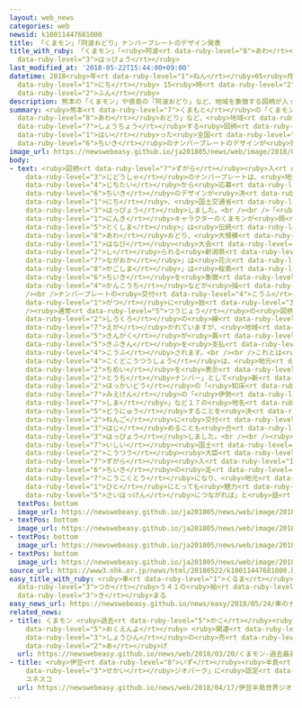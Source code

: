 ```yaml
---
layout: web_news
categories: web
newsid: k10011447681000
title: 「くまモン」「阿波おどり」ナンバープレートのデザイン発表
title_with_ruby: 「くまモン」「<ruby>阿波<rt data-ruby-level="8">あわ</rt></ruby>おどり」ナンバープレートのデザイン<ruby>発表<rt
  data-ruby-level="3">はっぴょう</rt></ruby>
last_modified_at: '2018-05-22T15:44:00+09:00'
datetime: 2018<ruby>年<rt data-ruby-level="1">ねん</rt></ruby>05<ruby>月<rt data-ruby-level="1">がつ</rt></ruby>22<ruby>日<rt
  data-ruby-level="1">にち</rt></ruby> 15<ruby>時<rt data-ruby-level="2">じ</rt></ruby>44<ruby>分<rt
  data-ruby-level="2">ふん</rt></ruby>
description: 熊本の「くまモン」や徳島の「阿波おどり」など、地域を象徴する図柄が入った全国４１の地域のナンバープレートのデザインが発表されました。
summary: <ruby>熊本<rt data-ruby-level="7">くまもと</rt></ruby>の「くまモン」や<ruby>徳島<rt data-ruby-level="5">とくしま</rt></ruby>の「<ruby>阿波<rt
  data-ruby-level="8">あわ</rt></ruby>おどり」など、<ruby>地域<rt data-ruby-level="6">ちいき</rt></ruby>を<ruby>象徴<rt
  data-ruby-level="7">しょうちょう</rt></ruby>する<ruby>図柄<rt data-ruby-level="7">ずがら</rt></ruby>が<ruby>入<rt
  data-ruby-level="1">はい</rt></ruby>った<ruby>全国<rt data-ruby-level="3">ぜんこく</rt></ruby>４１の<ruby>地域<rt
  data-ruby-level="6">ちいき</rt></ruby>のナンバープレートのデザインが<ruby>発表<rt data-ruby-level="3">はっぴょう</rt></ruby>されました。
image_url: https://newswebeasy.github.io/ja201805/news/web/image/2018/05/22/K10011447681_1805221138_1805221139_01_02.jpg
body:
- text: <ruby>図柄<rt data-ruby-level="7">ずがら</rt></ruby><ruby>入<rt data-ruby-level="1">い</rt></ruby>りの<ruby>自動車<rt
    data-ruby-level="3">じどうしゃ</rt></ruby>のナンバープレートは、<ruby>地元<rt data-ruby-level="2">じもと</rt></ruby>の<ruby>自治体<rt
    data-ruby-level="4">じちたい</rt></ruby>から<ruby>応募<rt data-ruby-level="7">おうぼ</rt></ruby>があった４１の<ruby>地域<rt
    data-ruby-level="6">ちいき</rt></ruby>のデザインが<ruby>決<rt data-ruby-level="3">き</rt></ruby>まり、２２<ruby>日<rt
    data-ruby-level="1">にち</rt></ruby>、<ruby>国土交通省<rt data-ruby-level="4">こくどこうつうしょう</rt></ruby>が<ruby>発表<rt
    data-ruby-level="3">はっぴょう</rt></ruby>しました。<br /><br />「<ruby>熊本<rt data-ruby-level="7">くまもと</rt></ruby>」は<ruby>人気<rt
    data-ruby-level="1">にんき</rt></ruby>キャラクターのくまモンが<ruby>顔<rt data-ruby-level="2">かお</rt></ruby>をのぞかせたデザイン、「<ruby>徳島<rt
    data-ruby-level="5">とくしま</rt></ruby>」は<ruby>伝統<rt data-ruby-level="5">でんとう</rt></ruby>の<ruby>阿波<rt
    data-ruby-level="8">あわ</rt></ruby>おどり、<ruby>大規模<rt data-ruby-level="6">だいきぼ</rt></ruby>な<ruby>花火<rt
    data-ruby-level="1">はなび</rt></ruby><ruby>大会<rt data-ruby-level="2">たいかい</rt></ruby>が<ruby>知<rt
    data-ruby-level="2">し</rt></ruby>られる<ruby>新潟県<rt data-ruby-level="7">にいがたけん</rt></ruby>の「<ruby>長岡<rt
    data-ruby-level="7">ながおか</rt></ruby>」は<ruby>花火<rt data-ruby-level="1">はなび</rt></ruby>、「<ruby>鹿児島<rt
    data-ruby-level="8">かごしま</rt></ruby>」は<ruby>桜島<rt data-ruby-level="5">さくらじま</rt></ruby>といったように、<ruby>地域<rt
    data-ruby-level="6">ちいき</rt></ruby>を<ruby>象徴<rt data-ruby-level="7">しょうちょう</rt></ruby>するキャラクターや<ruby>観光地<rt
    data-ruby-level="4">かんこうち</rt></ruby>などが<ruby>描<rt data-ruby-level="7">えが</rt></ruby>かれています。<br
    /><br />ナンバープレートの<ruby>交付<rt data-ruby-level="4">こうふ</rt></ruby>はことし１０<ruby>月<rt
    data-ruby-level="1">がつ</rt></ruby>に<ruby>始<rt data-ruby-level="3">はじ</rt></ruby>まります。<br
    /><ruby>通常<rt data-ruby-level="5">つうじょう</rt></ruby>の<ruby>図柄<rt data-ruby-level="7">ずがら</rt></ruby>は<ruby>白黒<rt
    data-ruby-level="2">しろくろ</rt></ruby>の<ruby>線<rt data-ruby-level="2">せん</rt></ruby>で<ruby>描<rt
    data-ruby-level="7">えが</rt></ruby>かれていますが、<ruby>地域<rt data-ruby-level="6">ちいき</rt></ruby>によって<ruby>金額<rt
    data-ruby-level="5">きんがく</rt></ruby>が<ruby>異<rt data-ruby-level="6">こと</rt></ruby>なる<ruby>寄付金<rt
    data-ruby-level="5">きふきん</rt></ruby>を<ruby>支払<rt data-ruby-level="7">しはら</rt></ruby>うとカラーのナンバープレートが<ruby>交付<rt
    data-ruby-level="4">こうふ</rt></ruby>されます。<br /><br />これとは<ruby>別<rt data-ruby-level="4">べつ</rt></ruby>に<ruby>国土交通省<rt
    data-ruby-level="4">こくどこうつうしょう</rt></ruby>は、<ruby>地元<rt data-ruby-level="2">じもと</rt></ruby>の<ruby>地名<rt
    data-ruby-level="2">ちめい</rt></ruby>を<ruby>表示<rt data-ruby-level="5">ひょうじ</rt></ruby>するいわゆる「ご<ruby>当地<rt
    data-ruby-level="2">とうち</rt></ruby>ナンバー」として<ruby>新<rt data-ruby-level="2">あら</rt></ruby>たに<ruby>北海道<rt
    data-ruby-level="2">ほっかいどう</rt></ruby>の「<ruby>知床<rt data-ruby-level="8">しれとこ</rt></ruby>」や<ruby>三重県<rt
    data-ruby-level="7">みえけん</rt></ruby>の「<ruby>伊勢<rt data-ruby-level="8">いせ</rt></ruby><ruby>志摩<rt
    data-ruby-level="7">しま</rt></ruby>」など１７の<ruby>地名<rt data-ruby-level="2">ちめい</rt></ruby>を<ruby>導入<rt
    data-ruby-level="5">どうにゅう</rt></ruby>することを<ruby>決<rt data-ruby-level="3">き</rt></ruby>め、２<ruby>年後<rt
    data-ruby-level="2">ねんご</rt></ruby>に<ruby>交付<rt data-ruby-level="4">こうふ</rt></ruby>を<ruby>始<rt
    data-ruby-level="3">はじ</rt></ruby>めることも<ruby>合<rt data-ruby-level="2">あ</rt></ruby>わせて<ruby>発表<rt
    data-ruby-level="3">はっぴょう</rt></ruby>しました。<br /><br /><ruby>記者会見<rt data-ruby-level="3">きしゃかいけん</rt></ruby>で<ruby>石井<rt
    data-ruby-level="7">いしい</rt></ruby><ruby>国土<rt data-ruby-level="2">こくど</rt></ruby><ruby>交通<rt
    data-ruby-level="2">こうつう</rt></ruby><ruby>大臣<rt data-ruby-level="4">だいじん</rt></ruby>は「<ruby>図柄<rt
    data-ruby-level="7">ずがら</rt></ruby><ruby>入<rt data-ruby-level="1">い</rt></ruby>りナンバーが<ruby>地域<rt
    data-ruby-level="6">ちいき</rt></ruby>の<ruby>走<rt data-ruby-level="2">はし</rt></ruby>る<ruby>広告塔<rt
    data-ruby-level="7">こうこくとう</rt></ruby>になり、<ruby>地元<rt data-ruby-level="2">じもと</rt></ruby>の<ruby>人<rt
    data-ruby-level="1">ひと</rt></ruby>にとっても<ruby>魅力<rt data-ruby-level="7">みりょく</rt></ruby>の<ruby>再発見<rt
    data-ruby-level="5">さいはっけん</rt></ruby>につながれば」と<ruby>話<rt data-ruby-level="2">はな</rt></ruby>していました。
  textPos: bottom
  image_url: https://newswebeasy.github.io/ja201805/news/web/image/2018/05/22/K10011447681_1805221138_1805221139_01_03.jpg
- textPos: bottom
  image_url: https://newswebeasy.github.io/ja201805/news/web/image/2018/05/22/K10011447681_1805221534_1805221543_01_04.jpg
- textPos: bottom
  image_url: https://newswebeasy.github.io/ja201805/news/web/image/2018/05/22/K10011447681_1805221534_1805221543_01_05.jpg
- textPos: bottom
  image_url: https://newswebeasy.github.io/ja201805/news/web/image/2018/05/22/K10011447681_1805221535_1805221543_01_06.jpg
source_url: https://www3.nhk.or.jp/news/html/20180522/k10011447681000.html
easy_title_with_ruby: <ruby>車<rt data-ruby-level="1">くるま</rt></ruby>のナンバープレートに<ruby>使<rt
  data-ruby-level="3">つか</rt></ruby>う４１の<ruby>絵<rt data-ruby-level="2">え</rt></ruby>が<ruby>決<rt
  data-ruby-level="3">き</rt></ruby>まる
easy_news_url: https://newswebeasy.github.io/news/easy/2018/05/24/車のナンバープレートに使う41の絵が決まる
related_news:
- title: くまモン <ruby>過去<rt data-ruby-level="5">かこ</rt></ruby><ruby>最高<rt data-ruby-level="4">さいこう</rt></ruby>の1400<ruby>億円余<rt
    data-ruby-level="5">おくえんよ</rt></ruby> <ruby>関連<rt data-ruby-level="4">かんれん</rt></ruby><ruby>商品<rt
    data-ruby-level="3">しょうひん</rt></ruby>の<ruby>売<rt data-ruby-level="2">う</rt></ruby>り<ruby>上<rt
    data-ruby-level="2">あ</rt></ruby>げ
  url: https://newswebeasy.github.io/news/web/2018/03/20/くまモン-過去最高の1400億円余-関連商品の売り上げ
- title: <ruby>伊豆<rt data-ruby-level="8">いず</rt></ruby><ruby>半島<rt data-ruby-level="3">はんとう</rt></ruby>「<ruby>世界<rt
    data-ruby-level="3">せかい</rt></ruby>ジオパーク」に<ruby>認定<rt data-ruby-level="7">にんてい</rt></ruby>
    ユネスコ
  url: https://newswebeasy.github.io/news/web/2018/04/17/伊豆半島世界ジオパークに認定-ユネスコ
...
```

